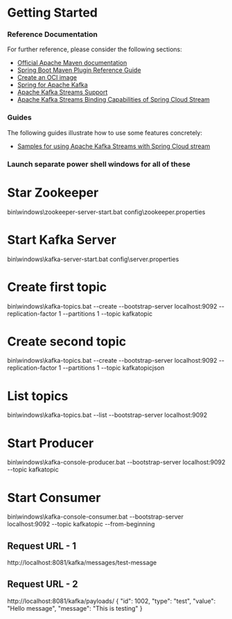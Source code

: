 # Getting Started

### Reference Documentation
For further reference, please consider the following sections:

* [Official Apache Maven documentation](https://maven.apache.org/guides/index.html)
* [Spring Boot Maven Plugin Reference Guide](https://docs.spring.io/spring-boot/docs/2.4.1/maven-plugin/reference/html/)
* [Create an OCI image](https://docs.spring.io/spring-boot/docs/2.4.1/maven-plugin/reference/html/#build-image)
* [Spring for Apache Kafka](https://docs.spring.io/spring-boot/docs/2.4.1/reference/htmlsingle/#boot-features-kafka)
* [Apache Kafka Streams Support](https://docs.spring.io/spring-kafka/docs/current/reference/html/_reference.html#kafka-streams)
* [Apache Kafka Streams Binding Capabilities of Spring Cloud Stream](https://docs.spring.io/spring-cloud-stream/docs/current/reference/htmlsingle/#_kafka_streams_binding_capabilities_of_spring_cloud_stream)

### Guides
The following guides illustrate how to use some features concretely:

* [Samples for using Apache Kafka Streams with Spring Cloud stream](https://github.com/spring-cloud/spring-cloud-stream-samples/tree/master/kafka-streams-samples)

### Launch separate power shell windows for all of these
# Star Zookeeper
bin\windows\zookeeper-server-start.bat config\zookeeper.properties

# Start Kafka Server
bin\windows\kafka-server-start.bat config\server.properties

# Create first topic
bin\windows\kafka-topics.bat --create --bootstrap-server localhost:9092 --replication-factor 1 --partitions 1 --topic kafkatopic

# Create second topic
bin\windows\kafka-topics.bat --create --bootstrap-server localhost:9092 --replication-factor 1 --partitions 1 --topic kafkatopicjson

# List topics
bin\windows\kafka-topics.bat --list --bootstrap-server localhost:9092

# Start Producer
bin\windows\kafka-console-producer.bat --bootstrap-server localhost:9092 --topic kafkatopic

# Start Consumer
bin\windows\kafka-console-consumer.bat --bootstrap-server localhost:9092 --topic kafkatopic --from-beginning

## Request URL - 1 
http://localhost:8081/kafka/messages/test-message


## Request URL - 2
http://localhost:8081/kafka/payloads/
{
    "id": 1002,
    "type": "test",
    "value": "Hello message",
    "message": "This is testing"
}
